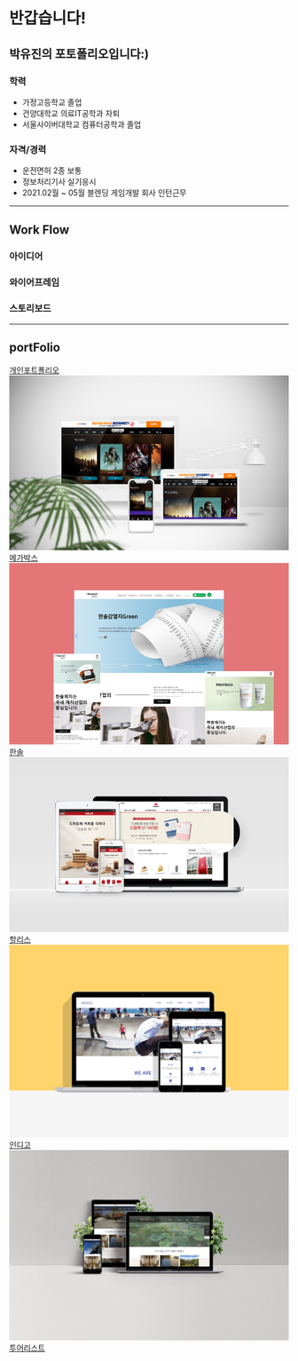 # 반갑습니다! 
## 박유진의 포토폴리오입니다:)

### 학력
* 가정고등학교 졸업
* 건양대학교 의료IT공학과 자퇴
* 서울사이버대학교 컴퓨터공학과 졸업 

### 자격/경력
* 운전면허 2종 보통
* 정보처리기사 실기응시
* 2021.02월 ~ 05월 블렌딩 게임개발 회사 인턴근무

***
## Work Flow
### 아이디어
### 와이어프레임
### 스토리보드
***
## portFolio 
[개인포트폴리오](https://rtt1006-portfolio.github.io/Project-2/)  
![메가박스](./images/megabox.jpg)
[메가박스](https://rtt1006-portfolio.github.io/Megabox/)  
![한솔](./images/hansol.jpg)
[한솔](https://rtt1006-portfolio.github.io/Hansole/)  
![할리스](./images/hollys.jpg)
[할리스](https://github.com/rtt1006-portfolio/Hollys)  
![인디고](./images/indigo.jpg)
[인디고](https://rtt1006-portfolio.github.io/Indigo/)  
![투어리스트](./images/tourist.jpg)
[투어리스트](https://rtt1006-portfolio.github.io/Tourist/)
